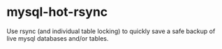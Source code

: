 mysql-hot-rsync
===============

Use rsync (and individual table locking) to quickly save a safe backup of live mysql databases and/or tables.

